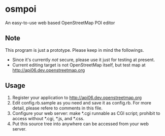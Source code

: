 osmpoi
======

An easy-to-use web based OpenStreetMap POI editor

Note
----
This program is just a prototype. Please keep in mind the followings.
* Since it's currently *not* secure, please use it just for testing at present.
* Current editing target is not OpenStreetMap itself, but test map at http://api06.dev.openstreetmap.org

Usage
-----

1. Register your application to <http://api06.dev.openstreetmap.org>
2. Edit config.rb.sample as you need and save it as config.rb. For more detail, please refere to comments in this file.
3. Configure your web server: make *.cgi runnable as CGI script; prohibit to access without *.cgi, *.js, and *.css.
4. Put this source tree into anywhere can be accessed from your web server.
